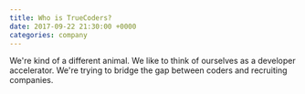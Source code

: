 ```yaml
---
title: Who is TrueCoders?
date: 2017-09-22 21:30:00 +0000
categories: company
---
```


We're kind of a different animal. We like to think of ourselves as a developer accelerator. We're trying to bridge the gap between coders and recruiting companies.
